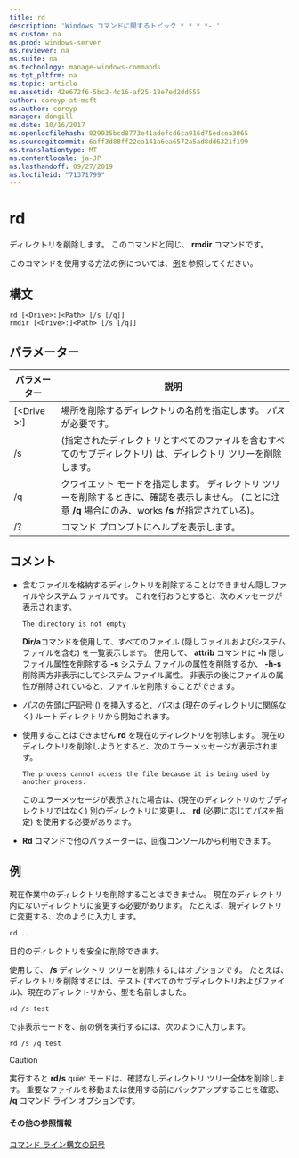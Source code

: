 ```yaml
---
title: rd
description: 'Windows コマンドに関するトピック * * * *- '
ms.custom: na
ms.prod: windows-server
ms.reviewer: na
ms.suite: na
ms.technology: manage-windows-commands
ms.tgt_pltfrm: na
ms.topic: article
ms.assetid: 42e672f6-5bc2-4c16-af25-18e7ed2dd555
author: coreyp-at-msft
ms.author: coreyp
manager: dongill
ms.date: 10/16/2017
ms.openlocfilehash: 029935bcd8773e41adefcd6ca916d75edcea3065
ms.sourcegitcommit: 6aff3d88ff22ea141a6ea6572a5ad8dd6321f199
ms.translationtype: MT
ms.contentlocale: ja-JP
ms.lasthandoff: 09/27/2019
ms.locfileid: "71371799"
---
```

# <a name="rd"></a>rd



ディレクトリを削除します。 このコマンドと同じ、 **rmdir** コマンドです。

このコマンドを使用する方法の例については、[例](#BKMK_examples)を参照してください。

## <a name="syntax"></a>構文

```
rd [<Drive>:]<Path> [/s [/q]]
rmdir [<Drive>:]<Path> [/s [/q]]
```

## <a name="parameters"></a>パラメーター

|     パラメーター     |                                                                 説明                                                                  |
|-------------------|----------------------------------------------------------------------------------------------------------------------------------------------|
| [\<Drive >:] <Path> |                      場所を削除するディレクトリの名前を指定します。 *パス* が必要です。                       |
|        /s         |                     (指定されたディレクトリとすべてのファイルを含むすべてのサブディレクトリ) は、ディレクトリ ツリーを削除します。                      |
|        /q         | クワイエット モードを指定します。 ディレクトリ ツリーを削除するときに、確認を表示しません。 (ことに注意 **/q** 場合にのみ、works **/s** が指定されている)。 |
|        /?         |                                                     コマンド プロンプトにヘルプを表示します。                                                     |

## <a name="remarks"></a>コメント

-   含むファイルを格納するディレクトリを削除することはできません隠しファイルやシステム ファイルです。 これを行おうとすると、次のメッセージが表示されます。

    `The directory is not empty`

    **Dir/a**コマンドを使用して、すべてのファイル (隠しファイルおよびシステムファイルを含む) を一覧表示します。 使用して、 **attrib** コマンドに **-h** 隠しファイル属性を削除する **-s** システム ファイルの属性を削除するか、 **-h-s** 削除両方非表示にしてシステム ファイル属性。 非表示の後にファイルの属性が削除されていると、ファイルを削除することができます。
-   *パス*の先頭に円記号 (\) を挿入すると、*パス*は (現在のディレクトリに関係なく) ルートディレクトリから開始されます。
-   使用することはできません **rd** を現在のディレクトリを削除します。 現在のディレクトリを削除しようとすると、次のエラーメッセージが表示されます。

    `The process cannot access the file because it is being used by another process.`

    このエラーメッセージが表示された場合は、(現在のディレクトリのサブディレクトリではなく) 別のディレクトリに変更し、 **rd** (必要に応じて*パス*を指定) を使用する必要があります。
-   **Rd** コマンドで他のパラメーターは、回復コンソールから利用できます。

## <a name="BKMK_examples"></a>例

現在作業中のディレクトリを削除することはできません。 現在のディレクトリ内にないディレクトリに変更する必要があります。 たとえば、親ディレクトリに変更する、次のように入力します。
```
cd ..
```
目的のディレクトリを安全に削除できます。

使用して、 **/s** ディレクトリ ツリーを削除するにはオプションです。 たとえば、ディレクトリを削除するには、テスト (すべてのサブディレクトリおよびファイル)、現在のディレクトリから、型を名前しました。
```
rd /s test
```
で非表示モードを、前の例を実行するには、次のように入力します。
```
rd /s /q test
```

> [!CAUTION]
> 実行すると **rd/s** quiet モードは、確認なしディレクトリ ツリー全体を削除します。 重要なファイルを移動または使用する前にバックアップすることを確認、 **/q** コマンド ライン オプションです。

#### <a name="additional-references"></a>その他の参照情報

[コマンド ライン構文の記号](command-line-syntax-key.md)